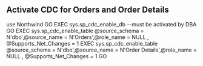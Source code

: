 ## Activate CDC for Orders and Order Details


use Northwind
GO
EXEC sys.sp_cdc_enable_db  --must be activated by DBA
GO
EXEC sys.sp_cdc_enable_table  @source_schema = N'dbo',@source_name = N'Orders',@role_name = NULL , @Supports_Net_Changes = 1
EXEC sys.sp_cdc_enable_table  @source_schema = N'dbo',@source_name = N'Order Details',@role_name = NULL , @Supports_Net_Changes = 1
GO
